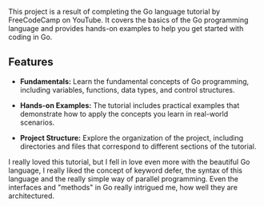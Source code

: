 This project is a result of completing the Go language tutorial by FreeCodeCamp on YouTube. It covers the basics of the Go programming language and provides hands-on examples to help you get started with coding in Go.

## Features

- **Fundamentals:** Learn the fundamental concepts of Go programming, including variables, functions, data types, and control structures.

- **Hands-on Examples:** The tutorial includes practical examples that demonstrate how to apply the concepts you learn in real-world scenarios.

- **Project Structure:** Explore the organization of the project, including directories and files that correspond to different sections of the tutorial.


I really loved this tutorial, but I fell in love even more with the beautiful Go language, I really liked the concept of keyword defer, the syntax of this language and the really simple way of parallel programming. Even the interfaces and "methods" in Go really intrigued me, how well they are architectured.

